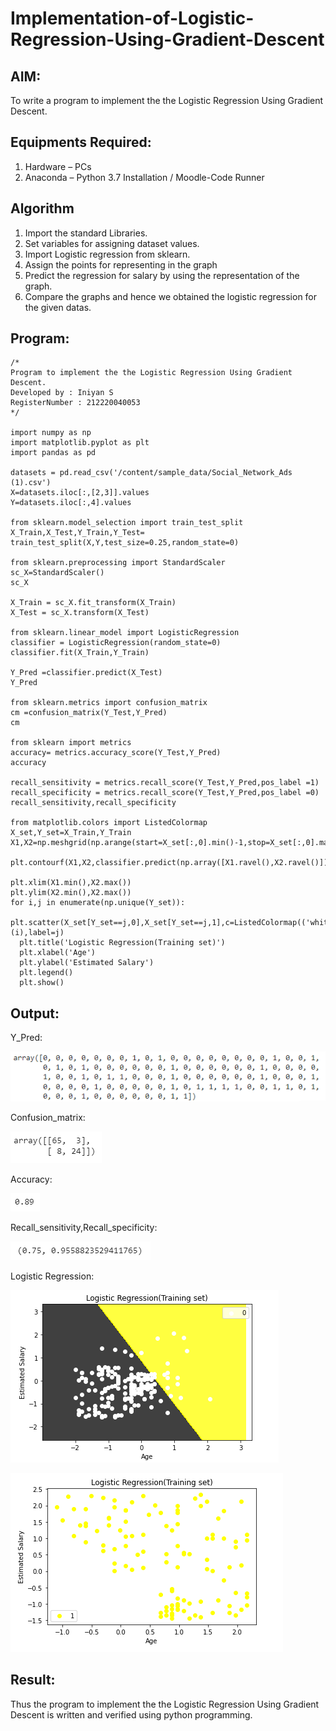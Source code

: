 # Implementation-of-Logistic-Regression-Using-Gradient-Descent

## AIM:
To write a program to implement the the Logistic Regression Using Gradient Descent.

## Equipments Required:
1. Hardware – PCs
2. Anaconda – Python 3.7 Installation / Moodle-Code Runner

## Algorithm
1. Import the standard Libraries.
2. Set variables for assigning dataset values.
3. Import Logistic regression from sklearn.
4. Assign the points for representing in the graph
5. Predict the regression for salary by using the representation of the graph.
6. Compare the graphs and hence we obtained the logistic regression for the given datas.

## Program:
```
/*
Program to implement the the Logistic Regression Using Gradient Descent.
Developed by : Iniyan S
RegisterNumber : 212220040053
*/

import numpy as np
import matplotlib.pyplot as plt
import pandas as pd

datasets = pd.read_csv('/content/sample_data/Social_Network_Ads (1).csv')
X=datasets.iloc[:,[2,3]].values
Y=datasets.iloc[:,4].values 

from sklearn.model_selection import train_test_split
X_Train,X_Test,Y_Train,Y_Test= train_test_split(X,Y,test_size=0.25,random_state=0)

from sklearn.preprocessing import StandardScaler
sc_X=StandardScaler()
sc_X

X_Train = sc_X.fit_transform(X_Train)
X_Test = sc_X.transform(X_Test)

from sklearn.linear_model import LogisticRegression
classifier = LogisticRegression(random_state=0)
classifier.fit(X_Train,Y_Train)

Y_Pred =classifier.predict(X_Test)
Y_Pred

from sklearn.metrics import confusion_matrix
cm =confusion_matrix(Y_Test,Y_Pred)
cm

from sklearn import metrics
accuracy= metrics.accuracy_score(Y_Test,Y_Pred)
accuracy

recall_sensitivity = metrics.recall_score(Y_Test,Y_Pred,pos_label =1)
recall_specificity = metrics.recall_score(Y_Test,Y_Pred,pos_label =0)
recall_sensitivity,recall_specificity

from matplotlib.colors import ListedColormap
X_set,Y_set=X_Train,Y_Train
X1,X2=np.meshgrid(np.arange(start=X_set[:,0].min()-1,stop=X_set[:,0].max()+1,step=0.01),np.arange(start=X_set[:,1].min()-1,stop=X_set[:,1].max()+1,step=0.01))

plt.contourf(X1,X2,classifier.predict(np.array([X1.ravel(),X2.ravel()]).T).reshape(X1.shape),alpha=0.75,cmap=ListedColormap(('black','yellow')))

plt.xlim(X1.min(),X2.max())
plt.ylim(X2.min(),X2.max())
for i,j in enumerate(np.unique(Y_set)):
  plt.scatter(X_set[Y_set==j,0],X_set[Y_set==j,1],c=ListedColormap(('white','yellow'))(i),label=j)
  plt.title('Logistic Regression(Training set)')
  plt.xlabel('Age')
  plt.ylabel('Estimated Salary')
  plt.legend()
  plt.show()

```

## Output:
Y_Pred:

![OP1](/OP1.png)

Confusion_matrix:

![OP2](/OP2.png)

Accuracy:

![OP3](/OP3.png)

Recall_sensitivity,Recall_specificity:

![OP4](/OP4.png)

Logistic Regression:

![OP5](/OP5.png)

![OP6](/OP6.png)


## Result:
Thus the program to implement the the Logistic Regression Using Gradient Descent is written and verified using python programming.

